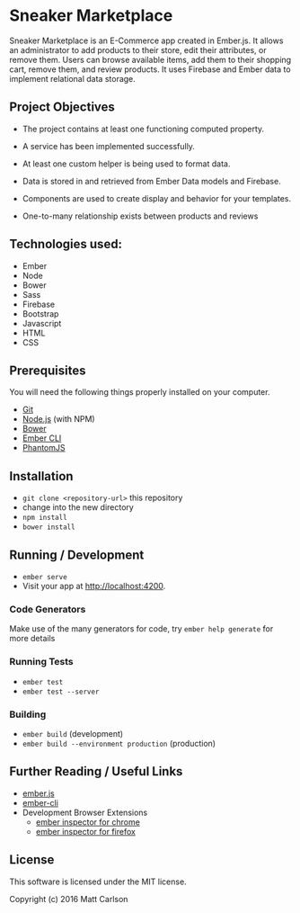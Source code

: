 # Sneaker Marketplace

Sneaker Marketplace is an E-Commerce app created in Ember.js. It allows an administrator to add products to their store, edit their attributes, or remove them. Users can browse available items, add them to their shopping cart, remove them, and review products. It uses Firebase and Ember data to implement relational data storage.

## Project Objectives

* The project contains at least one functioning computed property.

* A service has been implemented successfully.

* At least one custom helper is being used to format data.

* Data is stored in and retrieved from Ember Data models and Firebase.

* Components are used to create display and behavior for your templates.

* One-to-many relationship exists between products and reviews

## Technologies used:

* Ember
* Node
* Bower
* Sass
* Firebase
* Bootstrap
* Javascript
* HTML
* CSS

## Prerequisites

You will need the following things properly installed on your computer.

* [Git](http://git-scm.com/)
* [Node.js](http://nodejs.org/) (with NPM)
* [Bower](http://bower.io/)
* [Ember CLI](http://ember-cli.com/)
* [PhantomJS](http://phantomjs.org/)

## Installation

* `git clone <repository-url>` this repository
* change into the new directory
* `npm install`
* `bower install`

## Running / Development

* `ember serve`
* Visit your app at [http://localhost:4200](http://localhost:4200).

### Code Generators

Make use of the many generators for code, try `ember help generate` for more details

### Running Tests

* `ember test`
* `ember test --server`

### Building

* `ember build` (development)
* `ember build --environment production` (production)


## Further Reading / Useful Links

* [ember.js](http://emberjs.com/)
* [ember-cli](http://ember-cli.com/)
* Development Browser Extensions
  * [ember inspector for chrome](https://chrome.google.com/webstore/detail/ember-inspector/bmdblncegkenkacieihfhpjfppoconhi)
  * [ember inspector for firefox](https://addons.mozilla.org/en-US/firefox/addon/ember-inspector/)

## License

This software is licensed under the MIT license.

Copyright (c) 2016 Matt Carlson

